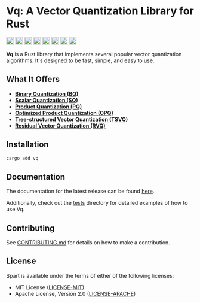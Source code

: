 # Vq: A Vector Quantization Library for Rust

[<img alt="Tests" src="https://img.shields.io/github/actions/workflow/status/habedi/vq/tests.yml?label=Tests&style=for-the-badge&labelColor=555555&logo=github" height="20">](https://github.com/habedi/vq/actions/workflows/tests.yml)
[<img alt="Code Coverage" src="https://img.shields.io/codecov/c/github/habedi/vq?style=for-the-badge&labelColor=555555&logo=codecov" height="20">](https://codecov.io/gh/habedi/vq)
[<img alt="CodeFactor" src="https://img.shields.io/codefactor/grade/github/habedi/vq?style=for-the-badge&labelColor=555555&logo=codefactor" height="20">](https://www.codefactor.io/repository/github/habedi/vq)
[<img alt="Crates.io" src="https://img.shields.io/crates/v/vq.svg?style=for-the-badge&color=fc8d62&logo=rust" height="20">](https://crates.io/crates/vq)
[<img alt="Docs.rs" src="https://img.shields.io/badge/docs.rs-vq-66c2a5?style=for-the-badge&labelColor=555555&logo=docs.rs" height="20">](https://docs.rs/vq)
[<img alt="Downloads" src="https://img.shields.io/crates/d/vq?style=for-the-badge&labelColor=555555&logo=rust" height="20">](https://crates.io/crates/vq)
[<img alt="Docs" src="https://img.shields.io/badge/docs-latest-3776ab?style=for-the-badge&labelColor=555555&logo=readthedocs" height="20">](docs)
[<img alt="License" src="https://img.shields.io/badge/license-MIT%2FApache--2.0-007ec6?style=for-the-badge&labelColor=555555&logo=open-source-initiative" height="20">](https://github.com/habedi/vq)

**Vq** is a Rust library that implements several popular vector quantization algorithms.
It's designed to be fast, simple, and easy to use.

## What It Offers

- [**Binary Quantization (BQ)**](src/bq.rs)
- [**Scalar Quantization (SQ)**](src/sq.rs)
- [**Product Quantization (PQ)**](https://ieeexplore.ieee.org/document/5432202)
- [**Optimized Product Quantization (OPQ)**](https://ieeexplore.ieee.org/document/6619223)
- [**Tree-structured Vector Quantization (TSVQ)**](https://ieeexplore.ieee.org/document/515493)
- [**Residual Vector Quantization (RVQ)**](https://pmc.ncbi.nlm.nih.gov/articles/PMC3231071/)

[//]: # (It uses SIMD for speed and has a clean API for working with vectors.)

## Installation

```bash
cargo add vq
```

## Documentation

The documentation for the latest release can be found [here](docs).

Additionally, check out the [tests](tests/) directory for detailed examples of how to use Vq.

## Contributing

See [CONTRIBUTING.md](CONTRIBUTING.md) for details on how to make a contribution.

## License

Spart is available under the terms of either of the following licenses:

* MIT License ([LICENSE-MIT](LICENSE-MIT))
* Apache License, Version 2.0 ([LICENSE-APACHE](LICENSE-APACHE))
